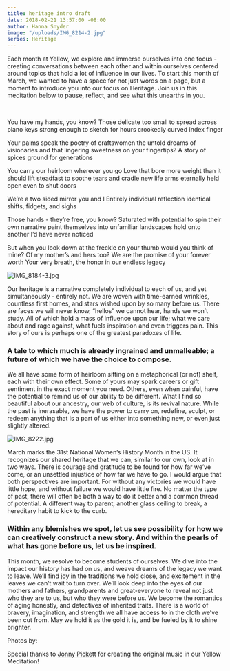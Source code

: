 ```yaml
---
title: heritage intro draft
date: 2018-02-21 13:57:00 -08:00
author: Hanna Snyder
image: "/uploads/IMG_8214-2.jpg"
series: Heritage
---
```


Each month at Yellow, we explore and immerse ourselves into one focus - creating conversations between each other and within ourselves centered around topics that hold a lot of influence in our lives. To start this month of March, we wanted to have a space for not just words on a page, but a moment to introduce you into our focus on Heritage. Join us in this meditation below to pause, reflect, and see what this unearths in you.

<br>

You have my hands, you know?
Those delicate
too small to spread across piano keys
strong enough to sketch for hours
crookedly curved index finger

Your palms speak the poetry of craftswomen
the untold dreams of visionaries
and that lingering sweetness on your fingertips?
A story of spices ground for generations

You carry our heirloom wherever you go
Love that bore more weight than it should lift
steadfast to soothe tears and cradle new life
arms eternally held open even to shut doors

We’re a two sided mirror
you and I
Entirely individual reflection
identical shifts, fidgets, and sighs

Those hands - they’re free, you know?
Saturated with potential to spin their own narrative
paint themselves into unfamiliar landscapes
hold onto another I’d have never noticed

But when you look down at the freckle on your thumb
would you think of mine?
Of my mother’s and hers too?
We are the promise of your forever worth
Your very breath, the honor in our endless legacy

![IMG_8184-3.jpg](/uploads/IMG_8184-3.jpg)

Our heritage is a narrative completely individual to each of us, and yet simultaneously - entirely not. We are woven with time-earned wrinkles, countless first homes, and stars wished upon by so many before us. There are faces we will never know, “hellos” we cannot hear, hands we won’t study. All of which hold a mass of influence upon our life; what we care about and rage against, what fuels inspiration and even triggers pain. This story of ours is perhaps one of the greatest paradoxes of life.

### A tale to which much is already ingrained and unmalleable; a future of which we have the choice to compose.

We all have some form of heirloom sitting on a metaphorical (or not) shelf, each with their own effect. Some of yours may spark careers or gift sentiment in the exact moment you need. Others, even when painful, have the potential to remind us of our ability to be different. What I find so beautiful about our ancestry, our web of culture, is its revival nature. While the past is inerasable, we have the power to carry on, redefine, sculpt, or redeem anything that is a part of us either into something new, or even just slightly altered.

![IMG_8222.jpg](/uploads/IMG_8222.jpg)

March marks the 31st National Women’s History Month in the US. It recognizes our shared heritage that we can, similar to our own, look at in two ways. There is courage and gratitude to be found for how far we’ve come, or an unsettled injustice of how far we have to go. I would argue that both perspectives are important. For without any victories we would have little hope, and without failure we would have little fire. No matter the type of past, there will often be both a way to do it better and a common thread of potential. A different way to parent, another glass ceiling to break, a hereditary habit to kick to the curb.

### Within any blemishes we spot, let us see possibility for how we can creatively construct a new story. And within the pearls of what has gone before us, let us be inspired.

This month, we resolve to become students of ourselves. We dive into the impact our history has had on us, and weave dreams of the legacy we want to leave. We’ll find joy in the traditions we hold close, and excitement in the leaves we can’t wait to turn over. We’ll look deep into the eyes of our mothers and fathers, grandparents and great-everyone to reveal not just who they are to us, but who they were before us. We become the romantics of aging honestly, and detectives of inherited traits. There is a world of bravery, imagination, and strength we all have access to in the cloth we’ve been cut from. May we hold it as the gold it is, and be fueled by it to shine brighter.

Photos by:

Special thanks to [Jonny Pickett](https://auralgauge.com/) for creating the original music in our Yellow Meditation!